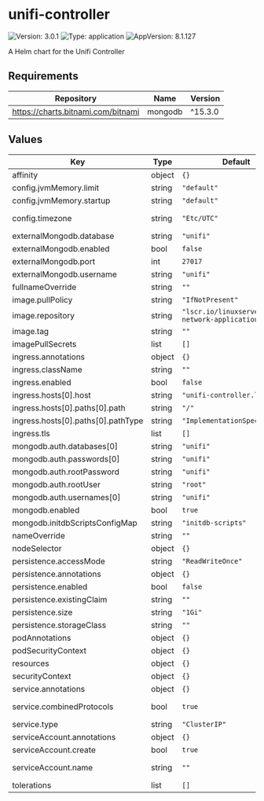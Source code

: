 # unifi-controller

![Version: 3.0.1](https://img.shields.io/badge/Version-3.0.1-informational?style=flat-square) ![Type: application](https://img.shields.io/badge/Type-application-informational?style=flat-square) ![AppVersion: 8.1.127](https://img.shields.io/badge/AppVersion-8.1.127-informational?style=flat-square)

A Helm chart for the Unifi Controller

## Requirements

| Repository | Name | Version |
|------------|------|---------|
| https://charts.bitnami.com/bitnami | mongodb | ^15.3.0 |

## Values

| Key | Type | Default | Description |
|-----|------|---------|-------------|
| affinity | object | `{}` |  |
| config.jvmMemory.limit | string | `"default"` | Integer value in MB or `default` for memory limit for JVM |
| config.jvmMemory.startup | string | `"default"` | Integer value in MB or `default` for startup memory for JVM |
| config.timezone | string | `"Etc/UTC"` | Timezone - see https://en.wikipedia.org/wiki/List_of_tz_database_time_zones#List |
| externalMongodb.database | string | `"unifi"` |  |
| externalMongodb.enabled | bool | `false` | Use an external MongoDB database |
| externalMongodb.port | int | `27017` |  |
| externalMongodb.username | string | `"unifi"` |  |
| fullnameOverride | string | `""` |  |
| image.pullPolicy | string | `"IfNotPresent"` |  |
| image.repository | string | `"lscr.io/linuxserver/unifi-network-application"` |  |
| image.tag | string | `""` | Overrides the image tag whose default is the chart appVersion. |
| imagePullSecrets | list | `[]` |  |
| ingress.annotations | object | `{}` |  |
| ingress.className | string | `""` |  |
| ingress.enabled | bool | `false` |  |
| ingress.hosts[0].host | string | `"unifi-controller.local"` |  |
| ingress.hosts[0].paths[0].path | string | `"/"` |  |
| ingress.hosts[0].paths[0].pathType | string | `"ImplementationSpecific"` |  |
| ingress.tls | list | `[]` |  |
| mongodb.auth.databases[0] | string | `"unifi"` |  |
| mongodb.auth.passwords[0] | string | `"unifi"` |  |
| mongodb.auth.rootPassword | string | `"unifi"` |  |
| mongodb.auth.rootUser | string | `"root"` |  |
| mongodb.auth.usernames[0] | string | `"unifi"` |  |
| mongodb.enabled | bool | `true` | Deploy Bitnami MongoDB sub-chart |
| mongodb.initdbScriptsConfigMap | string | `"initdb-scripts"` |  |
| nameOverride | string | `""` |  |
| nodeSelector | object | `{}` |  |
| persistence.accessMode | string | `"ReadWriteOnce"` |  |
| persistence.annotations | object | `{}` |  |
| persistence.enabled | bool | `false` |  |
| persistence.existingClaim | string | `""` |  |
| persistence.size | string | `"1Gi"` |  |
| persistence.storageClass | string | `""` |  |
| podAnnotations | object | `{}` |  |
| podSecurityContext | object | `{}` |  |
| resources | object | `{}` |  |
| securityContext | object | `{}` |  |
| service.annotations | object | `{}` |  |
| service.combinedProtocols | bool | `true` | Use the same service for TCP and UDP ports - set to disabled if using a LoadBalancer with MetalLB |
| service.type | string | `"ClusterIP"` |  |
| serviceAccount.annotations | object | `{}` | Annotations to add to the service account |
| serviceAccount.create | bool | `true` | Specifies whether a service account should be created |
| serviceAccount.name | string | `""` | The name of the service account to use. If not set and create is true, a name is generated using the fullname template |
| tolerations | list | `[]` |  |

